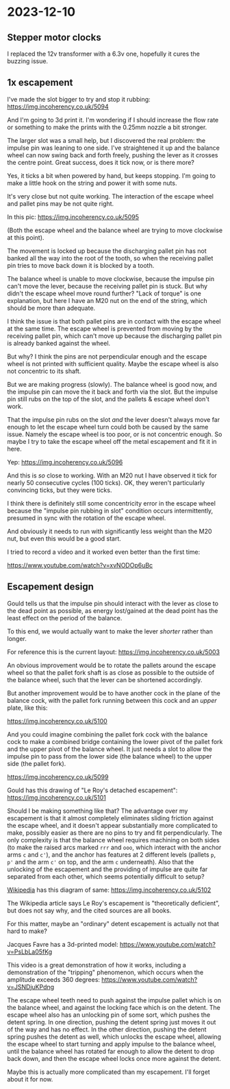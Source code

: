 # 2023-12-10

## Stepper motor clocks

I replaced the 12v transformer with a 6.3v one, hopefully it cures the buzzing issue.

## 1x escapement

I've made the slot bigger to try and stop it rubbing: https://img.incoherency.co.uk/5094

And I'm going to 3d print it. I'm wondering if I should increase the flow rate or something to make
the prints with the 0.25mm nozzle a bit stronger.

The larger slot was a small help, but I discovered the real problem: the impulse pin was
leaning to one side. I've straightened it up and the balance wheel can now swing back
and forth freely, pushing the lever as it crosses the centre point. Great success,
does it tick now, or is there more?

Yes, it ticks a bit when powered by hand, but keeps stopping. I'm going to make a little hook on the string
and power it with some nuts.

It's very close but not quite working. The interaction of the escape wheel and pallet pins may be not quite
right.

In this pic: https://img.incoherency.co.uk/5095

(Both the escape wheel and the balance wheel are trying to move clockwise at this point).

The movement is locked up because the discharging pallet pin has not banked all the way into the root
of the tooth, so when the receiving pallet pin tries to move back down it is blocked by a tooth.

The balance wheel is unable to move clockwise, because the impulse pin can't move the lever, because
the receiving pallet pin is stuck. But why didn't the escape wheel move round further? "Lack of torque"
is one explanation, but here I have an M20 nut on the end of the string, which should be more than
adequate.

I think the issue is that both pallet pins are in contact with the escape wheel at the same time.
The escape wheel is prevented from moving by the receiving pallet pin, which can't move up because the discharging pallet
pin is already banked against the wheel.

But why? I think the pins are not perpendicular enough and the escape wheel is not printed with sufficient quality.
Maybe the escape wheel is also not concentric to its shaft.

But we are making progress (slowly). The balance wheel is good now, and the impulse pin can move the it back and forth
via the slot. But the impulse pin still rubs on the top of the slot, and the pallets & escape wheel don't work.

That the impulse pin rubs on the slot *and* the lever doesn't always move far enough to let the escape wheel turn could
both be caused by the same issue. Namely the escape wheel is too poor, or is not concentric enough. So maybe I try to
take the escape wheel off the metal escapement and fit it in here.

Yep: https://img.incoherency.co.uk/5096

And this is *so* close to working. With an M20 nut I have observed it tick for nearly 50 consecutive cycles
(100 ticks). OK, they weren't particularly convincing ticks, but they were ticks.

I think there is definitely still some concentricity error in the escape wheel because the "impulse pin
rubbing in slot" condition occurs intermittently, presumed in sync with the rotation of the escape wheel.

And obviously it needs to run with significantly less weight than the M20 nut, but even this would be a good start.

I tried to record a video and it worked even better than the first time:

https://www.youtube.com/watch?v=xvNODOp6uBc

## Escapement design

Gould tells us that the impulse pin should interact with the lever as close to the dead point as possible, as
energy lost/gained at the dead point has the least effect on the period of the balance.

To this end, we would actually want to make the lever *shorter* rather than longer.

For reference this is the current layout: https://img.incoherency.co.uk/5003

An obvious improvement would be to rotate the pallets around the escape wheel so that the pallet fork
shaft is as close as possible to the outside of the balance wheel, such that the lever can be shortened
accordingly.

But another improvement would be to have another cock in the plane of the balance cock, with the pallet fork running
between this cock and an *upper* plate, like this:

https://img.incoherency.co.uk/5100

And you could imagine combining the pallet fork cock with the balance cock to make a combined bridge containing
the lower pivot of the pallet fork and the upper pivot of the balance wheel.
It just needs a slot to allow the impulse pin to pass from the lower side (the balance wheel) to the
upper side (the pallet fork).

https://img.incoherency.co.uk/5099

Gould has this drawing of "Le Roy's detached escapement": https://img.incoherency.co.uk/5101

Should I be making something like that? The advantage over my escapement is that it almost completely
eliminates sliding friction against the escape wheel, and it doesn't appear substantially more complicated
to make, possibly easier as there are no pins to try and fit perpendicularly. The only complexity is that
the balance wheel requires machining on both sides (to make the raised arcs marked `rrr` and `ooo`, which interact
with the anchor arms `c` and `c'`), and the anchor has features at 2 different levels (pallets `p`, `p'` and
the arm `c'` on top, and the arm `c` underneath). Also that the unlocking of the escapement and the providing
of impulse are quite far separated from each other, which seems potentially difficult to setup?

[Wikipedia](https://en.wikipedia.org/wiki/Escapement#Detent_escapement) has this diagram of same: https://img.incoherency.co.uk/5102

The Wikipedia article says Le Roy's escapement is "theoretically deficient", but does not say why, and the cited
sources are all books.

For this matter, maybe an "ordinary" detent escapement is actually not that hard to make?

Jacques Favre has a 3d-printed model: https://www.youtube.com/watch?v=PsLbLa05fKg

This video is a great demonstration of how it works, including a demonstration of the "tripping" phenomenon,
which occurs when the amplitude exceeds 360 degrees: https://www.youtube.com/watch?v=JSNDjuKPdng

The escape wheel teeth need to push against the impulse pallet which is on the balance wheel, and against the locking face
which is on the detent. The escape wheel also has an unlocking pin of some sort, which pushes the detent spring. In one
direction, pushing the detent spring just moves it out of the way and has no effect. In the other direction, pushing
the detent spring pushes the detent as well, which unlocks the escape wheel, allowing the escape wheel to start turning
and apply impulse to the balance wheel, until the balance wheel has rotated far enough to allow the detent to drop back down,
and then the escape wheel locks once more against the detent.

Maybe this is actually more complicated than my escapement. I'll forget about it for now.
